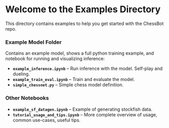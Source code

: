 # Welcome to the Examples Directory

This directory contains examples to help you get started with the ChessBot repo.

### Example Model Folder
Contains an example model, shows a full python training example, and notebook for running and visualizing inference:
- **`example_inference.ipynb`** – Run inference with the model. Self-play and dueling.
- **`example_train_eval.ipynb`** – Train and evaluate the model.
- **`simple_chessnet.py`** – Simple chess model definition.

### Other Notebooks
- **`example_sf_datagen.ipynb`** – Example of generating stockfish data.
- **`tutorial_usage_and_tips.ipynb`** – More complete overview of usage, common use-cases, useful tips.

